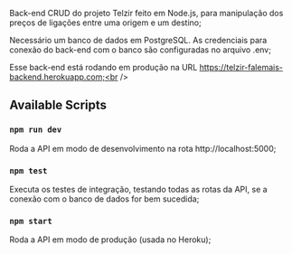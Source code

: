 Back-end CRUD do projeto Telzir feito em Node.js, para manipulação dos preços de ligações entre uma origem e um destino;<br />

Necessário um banco de dados em PostgreSQL. As credenciais para conexão do back-end com o banco são configuradas no arquivo .env;<br />

Esse back-end está rodando em produção na URL https://telzir-falemais-backend.herokuapp.com;<br />

## Available Scripts

### `npm run dev`

Roda a API em modo de desenvolvimento na rota http://localhost:5000;<br />

### `npm test`

Executa os testes de integração, testando todas as rotas da API, se a conexão com o banco de dados for bem sucedida;<br />

### `npm start`

Roda a API em modo de produção (usada no Heroku);<br />
